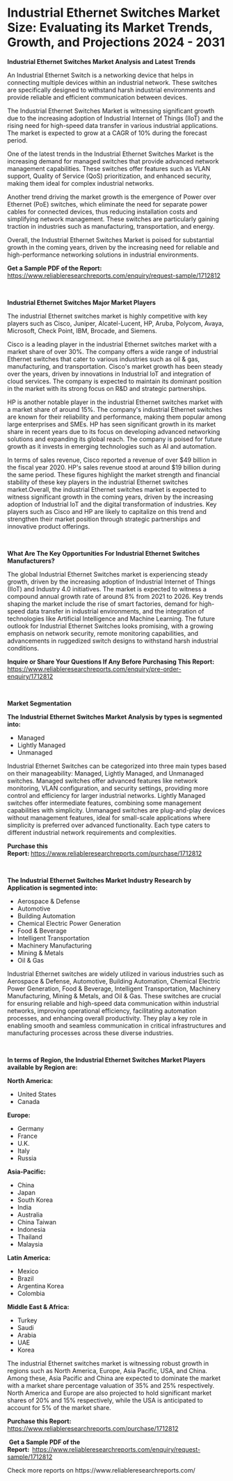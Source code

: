 <p><h1>Industrial Ethernet Switches Market Size: Evaluating its Market Trends, Growth, and Projections 2024 - 2031</h1></p><p><strong>Industrial Ethernet Switches Market Analysis and Latest Trends</strong></p>
<p><p>An Industrial Ethernet Switch is a networking device that helps in connecting multiple devices within an industrial network. These switches are specifically designed to withstand harsh industrial environments and provide reliable and efficient communication between devices.</p><p>The Industrial Ethernet Switches Market is witnessing significant growth due to the increasing adoption of Industrial Internet of Things (IIoT) and the rising need for high-speed data transfer in various industrial applications. The market is expected to grow at a CAGR of 10% during the forecast period.</p><p>One of the latest trends in the Industrial Ethernet Switches Market is the increasing demand for managed switches that provide advanced network management capabilities. These switches offer features such as VLAN support, Quality of Service (QoS) prioritization, and enhanced security, making them ideal for complex industrial networks.</p><p>Another trend driving the market growth is the emergence of Power over Ethernet (PoE) switches, which eliminate the need for separate power cables for connected devices, thus reducing installation costs and simplifying network management. These switches are particularly gaining traction in industries such as manufacturing, transportation, and energy.</p><p>Overall, the Industrial Ethernet Switches Market is poised for substantial growth in the coming years, driven by the increasing need for reliable and high-performance networking solutions in industrial environments.</p></p>
<p><strong>Get a Sample PDF of the Report:&nbsp;</strong> <a href="https://www.reliableresearchreports.com/enquiry/request-sample/1712812">https://www.reliableresearchreports.com/enquiry/request-sample/1712812</a></p>
<p>&nbsp;</p>
<p><strong>Industrial Ethernet Switches Major Market Players</strong></p>
<p><p>The industrial Ethernet switches market is highly competitive with key players such as Cisco, Juniper, Alcatel-Lucent, HP, Aruba, Polycom, Avaya, Microsoft, Check Point, IBM, Brocade, and Siemens. </p><p>Cisco is a leading player in the industrial Ethernet switches market with a market share of over 30%. The company offers a wide range of industrial Ethernet switches that cater to various industries such as oil & gas, manufacturing, and transportation. Cisco's market growth has been steady over the years, driven by innovations in Industrial IoT and integration of cloud services. The company is expected to maintain its dominant position in the market with its strong focus on R&D and strategic partnerships.</p><p>HP is another notable player in the industrial Ethernet switches market with a market share of around 15%. The company's industrial Ethernet switches are known for their reliability and performance, making them popular among large enterprises and SMEs. HP has seen significant growth in its market share in recent years due to its focus on developing advanced networking solutions and expanding its global reach. The company is poised for future growth as it invests in emerging technologies such as AI and automation.</p><p>In terms of sales revenue, Cisco reported a revenue of over $49 billion in the fiscal year 2020. HP's sales revenue stood at around $19 billion during the same period. These figures highlight the market strength and financial stability of these key players in the industrial Ethernet switches market.Overall, the industrial Ethernet switches market is expected to witness significant growth in the coming years, driven by the increasing adoption of Industrial IoT and the digital transformation of industries. Key players such as Cisco and HP are likely to capitalize on this trend and strengthen their market position through strategic partnerships and innovative product offerings.</p></p>
<p>&nbsp;</p>
<p><strong>What Are The Key Opportunities For Industrial Ethernet Switches Manufacturers?</strong></p>
<p><p>The global Industrial Ethernet Switches market is experiencing steady growth, driven by the increasing adoption of Industrial Internet of Things (IIoT) and Industry 4.0 initiatives. The market is expected to witness a compound annual growth rate of around 8% from 2021 to 2026. Key trends shaping the market include the rise of smart factories, demand for high-speed data transfer in industrial environments, and the integration of technologies like Artificial Intelligence and Machine Learning. The future outlook for Industrial Ethernet Switches looks promising, with a growing emphasis on network security, remote monitoring capabilities, and advancements in ruggedized switch designs to withstand harsh industrial conditions.</p></p>
<p><strong>Inquire or Share Your Questions If Any Before Purchasing This Report:</strong> <a href="https://www.reliableresearchreports.com/enquiry/pre-order-enquiry/1712812">https://www.reliableresearchreports.com/enquiry/pre-order-enquiry/1712812</a></p>
<p>&nbsp;</p>
<p><strong>Market Segmentation</strong></p>
<p><strong>The Industrial Ethernet Switches Market Analysis by types is segmented into:</strong></p>
<p><ul><li>Managed</li><li>Lightly Managed</li><li>Unmanaged</li></ul></p>
<p><p>Industrial Ethernet Switches can be categorized into three main types based on their manageability: Managed, Lightly Managed, and Unmanaged switches. Managed switches offer advanced features like network monitoring, VLAN configuration, and security settings, providing more control and efficiency for larger industrial networks. Lightly Managed switches offer intermediate features, combining some management capabilities with simplicity. Unmanaged switches are plug-and-play devices without management features, ideal for small-scale applications where simplicity is preferred over advanced functionality. Each type caters to different industrial network requirements and complexities.</p></p>
<p><strong>Purchase this Report:&nbsp;</strong><a href="https://www.reliableresearchreports.com/purchase/1712812">https://www.reliableresearchreports.com/purchase/1712812</a></p>
<p>&nbsp;</p>
<p><strong>The Industrial Ethernet Switches Market Industry Research by Application is segmented into:</strong></p>
<p><ul><li>Aerospace & Defense</li><li>Automotive</li><li>Building Automation</li><li>Chemical Electric Power Generation</li><li>Food & Beverage</li><li>Intelligent Transportation</li><li>Machinery Manufacturing</li><li>Mining & Metals</li><li>Oil & Gas</li></ul></p>
<p><p>Industrial Ethernet switches are widely utilized in various industries such as Aerospace & Defense, Automotive, Building Automation, Chemical Electric Power Generation, Food & Beverage, Intelligent Transportation, Machinery Manufacturing, Mining & Metals, and Oil & Gas. These switches are crucial for ensuring reliable and high-speed data communication within industrial networks, improving operational efficiency, facilitating automation processes, and enhancing overall productivity. They play a key role in enabling smooth and seamless communication in critical infrastructures and manufacturing processes across these diverse industries.</p></p>
<p>&nbsp;</p>
<p><strong>In terms of Region, the Industrial Ethernet Switches Market Players available by Region are:</strong></p>
<p>
    <p> <strong> North America: </strong>
        <ul>
            <li>United States</li>
            <li>Canada</li>
        </ul>
        </p> 
    <p> <strong> Europe: </strong>
        <ul>
            <li>Germany</li>
            <li>France</li>
            <li>U.K.</li>
            <li>Italy</li>
            <li>Russia</li>
        </ul>
        </p> 
    <p> <strong> Asia-Pacific: </strong>
        <ul>
            <li>China</li>
            <li>Japan</li>
            <li>South Korea</li>
            <li>India</li>
            <li>Australia</li>
            <li>China Taiwan</li>
            <li>Indonesia</li>
            <li>Thailand</li>
            <li>Malaysia</li>
        </ul>
        </p> 
    <p> <strong> Latin America: </strong>
        <ul>
            <li>Mexico</li>
            <li>Brazil</li>
            <li>Argentina Korea</li>
            <li>Colombia</li>
        </ul>
        </p> 
    <p> <strong> Middle East & Africa: </strong>
        <ul>
            <li>Turkey</li>
            <li>Saudi</li>
            <li>Arabia</li>
            <li>UAE</li>
            <li>Korea</li>
        </ul>
    </p>
    </p>
<p><p>The industrial Ethernet switches market is witnessing robust growth in regions such as North America, Europe, Asia Pacific, USA, and China. Among these, Asia Pacific and China are expected to dominate the market with a market share percentage valuation of 35% and 25% respectively. North America and Europe are also projected to hold significant market shares of 20% and 15% respectively, while the USA is anticipated to account for 5% of the market share.</p></p>
<p><strong>Purchase this Report: </strong><a href="https://www.reliableresearchreports.com/purchase/1712812">https://www.reliableresearchreports.com/purchase/1712812</a></p>
<p>&nbsp;<strong>Get a Sample PDF of the Report:&nbsp;&nbsp;</strong><a href="https://www.reliableresearchreports.com/enquiry/request-sample/1712812">https://www.reliableresearchreports.com/enquiry/request-sample/1712812</a></p>
<p><strong></strong></p>
<p>Check more reports on https://www.reliableresearchreports.com/</p>